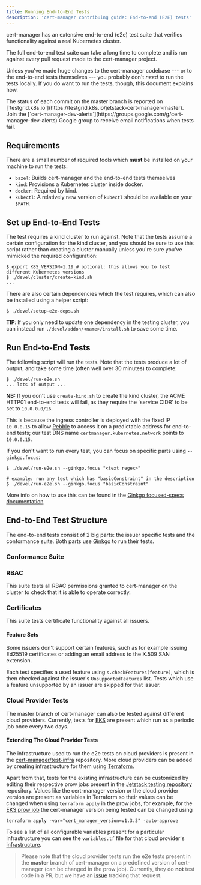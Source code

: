 ```yaml
---
title: Running End-to-End Tests
description: 'cert-manager contribuing guide: End-to-end (E2E) tests'
---
```


cert-manager has an extensive end-to-end (e2e) test suite that verifies functionality against a
real Kubernetes cluster.

The full end-to-end test suite can take a long time to complete and is run against every pull
request made to the cert-manager project.

Unless you've made huge changes to the cert-manager codebase --- or to the end-to-end
tests themselves --- you probably don't _need_ to run the tests locally. If you do want to
run the tests, though, this document explains how.

<div className="alert">
The status of each commit on the master branch is reported on
[`testgrid.k8s.io`](https://testgrid.k8s.io/jetstack-cert-manager-master). Join the
[`cert-manager-dev-alerts`](https://groups.google.com/g/cert-manager-dev-alerts)
Google group to receive email notifications when tests fail.
</div>

## Requirements

There are a small number of required tools which **must** be installed on your machine
to run the tests:

- `bazel`: Builds cert-manager and the end-to-end tests themselves
- `kind`: Provisions a Kubernetes cluster inside docker.
- `docker`: Required by kind.
- `kubectl`: A relatively new version of `kubectl` should be available on your `$PATH`.

## Set up End-to-End Tests

The test requires a kind cluster to run against. Note that the tests assume a certain configuration
for the kind cluster, and you should be sure to use this script rather than creating a cluster manually
unless you're sure you've mimicked the required configuration:

```console
$ export K8S_VERSION=1.19 # optional: this allows you to test different Kubernetes versions
$ ./devel/cluster/create-kind.sh
...
```

There are also certain dependencies which the test requires, which can also be installed using
a helper script:

```console
$ ./devel/setup-e2e-deps.sh
```

**TIP**: If you only need to update one dependency in the testing cluster, you can instead run
`./devel/addon/<name>/install.sh` to save some time.

## Run End-to-End Tests

The following script will run the tests. Note that the tests produce a lot of output, and take
some time (often well over 30 minutes) to complete:

```console
$ ./devel/run-e2e.sh
... lots of output ...
```

**NB:** If you don't use `create-kind.sh` to create the kind cluster, the ACME HTTP01 end-to-end tests will fail,
as they require the 'service CIDR' to be set to `10.0.0.0/16`.

This is because the ingress controller is deployed with the fixed IP `10.0.0.15` to allow
[Pebble](https://github.com/letsencrypt/pebble) to access it on a predictable address for end-to-end tests; our
test DNS name `certmanager.kubernetes.network` points to `10.0.0.15`.

If you don't want to run every test, you can focus on specific parts using `--ginkgo.focus`:

```console
$ ./devel/run-e2e.sh --ginkgo.focus "<text regex>"

# example: run any test which has "basicConstraint" in the description
$ ./devel/run-e2e.sh --ginkgo.focus "basicConstraint"
```

More info on how to use this can be found in the [Ginkgo focused-specs documentation](https://onsi.github.io/ginkgo/#focused-specs)

## End-to-End Test Structure

The end-to-end tests consist of 2 big parts: the issuer specific tests and the conformance suite. Both parts use
[Ginkgo](https://onsi.github.io/ginkgo/#getting-ginkgo) to run their tests.

### Conformance Suite

### RBAC

This suite tests all RBAC permissions granted to cert-manager on the cluster to check that it is able to operate correctly.

### Certificates

This suite tests certificate functionality against all issuers.

#### Feature Sets

Some issuers don't support certain features, such as for example issuing Ed25519 certificates or adding an email address
to the X.509 SAN extension.

Each test specifies a used feature using `s.checkFeatures(feature)`, which is then checked against the issuer's
`UnsupportedFeatures` list. Tests which use a feature unsupported by an issuer are skipped for that issuer.

### Cloud Provider Tests

The master branch of cert-manager can also be tested against different cloud providers. Currently, tests for [EKS](https://aws.amazon.com/eks/) are present which run as a periodic job once every two days.

#### Extending The Cloud Provider Tests

The infrastructure used to run the e2e tests on cloud providers is present in the [cert-manager/test-infra](https://github.com/cert-manager/test-infra) repository. More cloud providers can be added by creating infrastructure for them using [Terraform](https://www.terraform.io/).

Apart from that, tests for the existing infrastructure can be customized by editing their respective prow jobs present in the [Jetstack testing repository](https://github.com/jetstack/testing/tree/master/config/jobs/cert-manager) repository. Values like the cert-manager version or the cloud provider version are present as variables in Terraform so their values can be changed when using `terraform apply` in the prow jobs, for example, for the [EKS prow job](https://github.com/jetstack/testing/blob/master/config/jobs/cert-manager/cert-manager-periodics.yaml#L524) the cert-manager version being tested can be changed using

```
terraform apply -var="cert_manager_version=v1.3.3" -auto-approve
```

To see a list of all configurable variables present for a particular infrastructure you can see the `variables.tf` file for that cloud provider's [infrastructure](https://github.com/cert-manager/test-infra).

> Please note that the cloud provider tests run the e2e tests present in the **master** branch of cert-manager on a predefined version of cert-manager (can be changed in the prow job). Currently, they do **not** test code in a PR, but we have an [issue](https://github.com/cert-manager/cert-manager/issues/4349) tracking that request.